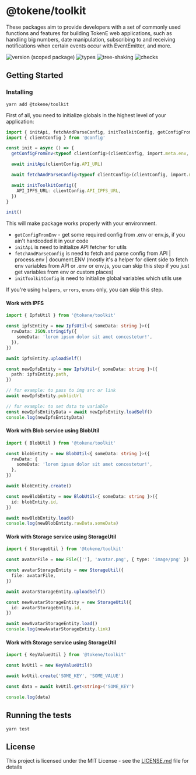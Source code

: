 # @tokene/toolkit
These packages aim to provide developers with a set of commonly used functions and features for building TokenE web applications, such as handling big numbers, date manipulation, subscribing to and receiving notifications when certain events occur with EventEmitter, and more.

![version (scoped package)](https://badgen.net/npm/v/@tokene/toolkit)
![types](https://badgen.net/npm/types/@tokene/toolkit)
![tree-shaking](https://badgen.net/bundlephobia/tree-shaking/@tokene/toolkit)
![checks](https://badgen.net/github/checks/dl-tokene/webkit/main)

## Getting Started

### Installing

```
yarn add @tokene/toolkit
```

First of all, you need to initialize globals in the highest level of your application:

```ts
import { initApi, fetchAndParseConfig, initToolkitConfig, getConfigFromEnv } from '@tokene/toolkit'
import { clientConfig } from '@config'

const init = async () => {
  getConfigFromEnv<typeof clientConfig>(clientConfig, import.meta.env, document.ENV)

  await initApi(clientConfig.API_URL)

  await fetchAndParseConfig<typeof clientConfig>(clientConfig, import.meta.env, document.ENV)

  await initToolkitConfig({
    API_IPFS_URL: clientConfig.API_IPFS_URL,
  })
}

init()
```

This will make package works properly with your environment.
- `getConfigFromEnv` - get some required config from .env or env.js, if you ain't hardcoded it in your code
- `initApi` is need to initialize API fetcher for utils
- `fetchAndParseConfig` is need to fetch and parse config from API | process.env | document.ENV (mostly it's a helper for client side to fetch env variables from API or .env or env.js, you can skip this step if you just get variables from env or custom places)
- `initToolkitConfig` is need to initialize global variables which utils use

If you're using `helpers`, `errors`, `enums` only, you can skip this step.

#### Work with IPFS
```ts
import { IpfsUtil } from '@tokene/toolkit'

const ipfsEntity = new IpfsUtil<{ someData: string }>({
  rawData: JSON.stringify({
    someData: 'lorem ipsum dolor sit amet concestetur!',
  }),
})

await ipfsEntity.uploadSelf()

const newIpfsEntity = new IpfsUtil<{ someData: string }>({
  path: ipfsEntity.path,
})

// for example: to pass to img src or link
await newIpfsEntity.publicUrl

// for example: to set data to variable
const newIpfsEntityData = await newIpfsEntity.loadSelf()
console.log(newIpfsEntityData)
```

#### Work with Blob service using BlobUtil
```ts
import { BlobUtil } from '@tokene/toolkit'

const blobEntity = new BlobUtil<{ someData: string }>({
  rawData: {
    someData: 'lorem ipsum dolor sit amet concestetur!',
  },
})

await blobEntity.create()

const newBlobEntity = new BlobUtil<{ someData: string }>({
  id: blobEntity.id,
})

await newBlobEntity.load()
console.log(newBlobEntity.rawData.someData)
```

#### Work with Storage service using StorageUtil
```ts
import { StorageUtil } from '@tokene/toolkit'

const avatarFile = new File([''], 'avatar.png', { type: 'image/png' })

const avatarStorageEntity = new StorageUtil({
  file: avatarFile,
})

await avatarStorageEntity.uploadSelf()

const newAvatarStorageEntity = new StorageUtil({
  id: avatarStorageEntity.id,
})

await newAvatarStorageEntity.load()
console.log(newAvatarStorageEntity.link)
```

#### Work with Storage service using StorageUtil
```ts
import { KeyValueUtil } from '@tokene/toolkit'

const kvUtil = new KeyValueUtil()

await kvUtil.create('SOME_KEY', 'SOME_VALUE')

const data = await kvUtil.get<string>('SOME_KEY')

console.log(data)
```

## Running the tests

```
yarn test
```

## License

This project is licensed under the MIT License - see the [LICENSE.md](../../LICENSE) file for details
